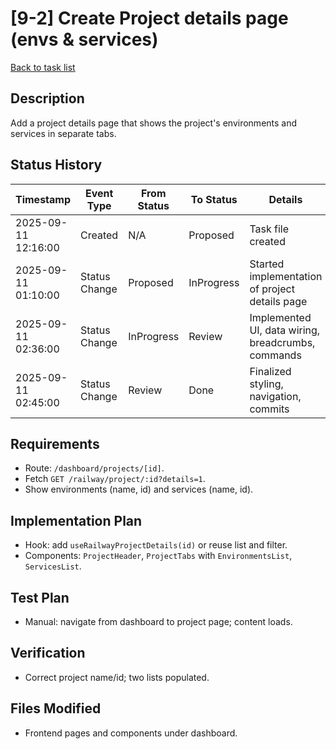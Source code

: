 # [9-2] Create Project details page (envs & services)

[Back to task list](./tasks.md)

## Description
Add a project details page that shows the project's environments and services in separate tabs.

## Status History
| Timestamp | Event Type | From Status | To Status | Details | User |
|-----------|------------|-------------|-----------|---------|------|
| 2025-09-11 12:16:00 | Created | N/A | Proposed | Task file created | ai-agent |
| 2025-09-11 01:10:00 | Status Change | Proposed | InProgress | Started implementation of project details page | ai-agent |
| 2025-09-11 02:36:00 | Status Change | InProgress | Review | Implemented UI, data wiring, breadcrumbs, commands | ai-agent |
| 2025-09-11 02:45:00 | Status Change | Review | Done | Finalized styling, navigation, commits | ai-agent |

## Requirements
- Route: `/dashboard/projects/[id]`.
- Fetch `GET /railway/project/:id?details=1`.
- Show environments (name, id) and services (name, id).

## Implementation Plan
- Hook: add `useRailwayProjectDetails(id)` or reuse list and filter.
- Components: `ProjectHeader`, `ProjectTabs` with `EnvironmentsList`, `ServicesList`.

## Test Plan
- Manual: navigate from dashboard to project page; content loads.

## Verification
- Correct project name/id; two lists populated.

## Files Modified
- Frontend pages and components under dashboard.
